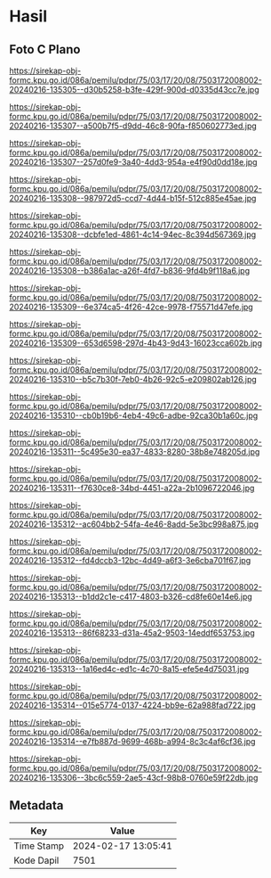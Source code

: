 # Hasil

## Foto C Plano

https://sirekap-obj-formc.kpu.go.id/086a/pemilu/pdpr/75/03/17/20/08/7503172008002-20240216-135305--d30b5258-b3fe-429f-900d-d0335d43cc7e.jpg

https://sirekap-obj-formc.kpu.go.id/086a/pemilu/pdpr/75/03/17/20/08/7503172008002-20240216-135307--a500b7f5-d9dd-46c8-90fa-f850602773ed.jpg

https://sirekap-obj-formc.kpu.go.id/086a/pemilu/pdpr/75/03/17/20/08/7503172008002-20240216-135307--257d0fe9-3a40-4dd3-954a-e4f90d0dd18e.jpg

https://sirekap-obj-formc.kpu.go.id/086a/pemilu/pdpr/75/03/17/20/08/7503172008002-20240216-135308--987972d5-ccd7-4d44-b15f-512c885e45ae.jpg

https://sirekap-obj-formc.kpu.go.id/086a/pemilu/pdpr/75/03/17/20/08/7503172008002-20240216-135308--dcbfe1ed-4861-4c14-94ec-8c394d567369.jpg

https://sirekap-obj-formc.kpu.go.id/086a/pemilu/pdpr/75/03/17/20/08/7503172008002-20240216-135308--b386a1ac-a26f-4fd7-b836-9fd4b9f118a6.jpg

https://sirekap-obj-formc.kpu.go.id/086a/pemilu/pdpr/75/03/17/20/08/7503172008002-20240216-135309--6e374ca5-4f26-42ce-9978-f75571d47efe.jpg

https://sirekap-obj-formc.kpu.go.id/086a/pemilu/pdpr/75/03/17/20/08/7503172008002-20240216-135309--653d6598-297d-4b43-9d43-16023cca602b.jpg

https://sirekap-obj-formc.kpu.go.id/086a/pemilu/pdpr/75/03/17/20/08/7503172008002-20240216-135310--b5c7b30f-7eb0-4b26-92c5-e209802ab126.jpg

https://sirekap-obj-formc.kpu.go.id/086a/pemilu/pdpr/75/03/17/20/08/7503172008002-20240216-135310--cb0b19b6-4eb4-49c6-adbe-92ca30b1a60c.jpg

https://sirekap-obj-formc.kpu.go.id/086a/pemilu/pdpr/75/03/17/20/08/7503172008002-20240216-135311--5c495e30-ea37-4833-8280-38b8e748205d.jpg

https://sirekap-obj-formc.kpu.go.id/086a/pemilu/pdpr/75/03/17/20/08/7503172008002-20240216-135311--f7630ce8-34bd-4451-a22a-2b1096722046.jpg

https://sirekap-obj-formc.kpu.go.id/086a/pemilu/pdpr/75/03/17/20/08/7503172008002-20240216-135312--ac604bb2-54fa-4e46-8add-5e3bc998a875.jpg

https://sirekap-obj-formc.kpu.go.id/086a/pemilu/pdpr/75/03/17/20/08/7503172008002-20240216-135312--fd4dccb3-12bc-4d49-a6f3-3e6cba701f67.jpg

https://sirekap-obj-formc.kpu.go.id/086a/pemilu/pdpr/75/03/17/20/08/7503172008002-20240216-135313--b1dd2c1e-c417-4803-b326-cd8fe60e14e6.jpg

https://sirekap-obj-formc.kpu.go.id/086a/pemilu/pdpr/75/03/17/20/08/7503172008002-20240216-135313--86f68233-d31a-45a2-9503-14eddf653753.jpg

https://sirekap-obj-formc.kpu.go.id/086a/pemilu/pdpr/75/03/17/20/08/7503172008002-20240216-135313--1a16ed4c-ed1c-4c70-8a15-efe5e4d75031.jpg

https://sirekap-obj-formc.kpu.go.id/086a/pemilu/pdpr/75/03/17/20/08/7503172008002-20240216-135314--015e5774-0137-4224-bb9e-62a988fad722.jpg

https://sirekap-obj-formc.kpu.go.id/086a/pemilu/pdpr/75/03/17/20/08/7503172008002-20240216-135314--e7fb887d-9699-468b-a994-8c3c4af6cf36.jpg

https://sirekap-obj-formc.kpu.go.id/086a/pemilu/pdpr/75/03/17/20/08/7503172008002-20240216-135306--3bc6c559-2ae5-43cf-98b8-0760e59f22db.jpg


## Metadata

| Key        | Value               |
| ---------- | ------------------- |
| Time Stamp | 2024-02-17 13:05:41 |
| Kode Dapil | 7501                |



